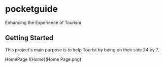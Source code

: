 # pocketguide

Enhancing the Experience of Tourism

## Getting Started

This project's main purpose is to help Tourist by being on their side 24 by 7.

HomePage ![Home}(Home Page.png)

